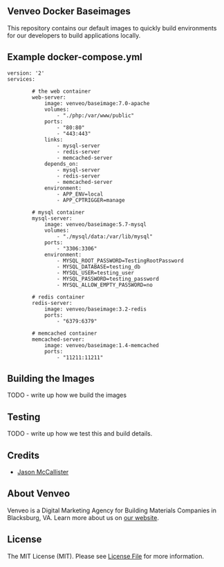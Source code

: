 ## Venveo Docker Baseimages

This repository contains our default images to quickly build environments for our developers to build applications locally.

## Example docker-compose.yml

```
version: '2'
services:

        # the web container
        web-server:
            image: venveo/baseimage:7.0-apache
            volumes:
                - "./php:/var/www/public"
            ports:
                - "80:80"
                - "443:443"
            links:
                - mysql-server
                - redis-server
                - memcached-server
            depends_on:
                - mysql-server
                - redis-server
                - memcached-server
            environment:
                - APP_ENV=local
                - APP_CPTRIGGER=manage

        # mysql container
        mysql-server:
            image: venveo/baseimage:5.7-mysql
            volumes:
                - "./mysql/data:/var/lib/mysql"
            ports:
                - "3306:3306"
            environment:
                - MYSQL_ROOT_PASSWORD=TestingRootPassword
                - MYSQL_DATABASE=testing_db
                - MYSQL_USER=testing_user
                - MYSQL_PASSWORD=testing_password
                - MYSQL_ALLOW_EMPTY_PASSWORD=no

        # redis container
        redis-server:
            image: venveo/baseimage:3.2-redis
            ports:
                - "6379:6379"

        # memcached container
        memcached-server:
            image: venveo/baseimage:1.4-memcached
            ports:
                - "11211:11211"
```

## Building the Images

TODO - write up how we build the images

## Testing

TODO - write up how we test this and build details.

## Credits

* [Jason McCallister](https://github.com/themccallister)

## About Venveo

Venveo is a Digital Marketing Agency for Building Materials Companies in Blacksburg, VA. Learn more about us on [our website](https://www.venveo.com).

## License

The MIT License (MIT). Please see [License File](LICENSE) for more information.
